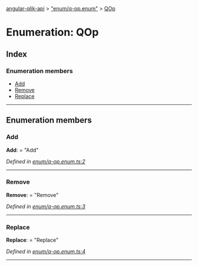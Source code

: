 [angular-qlik-api](../README.md) > ["enum/q-op.enum"](../modules/_enum_q_op_enum_.md) > [QOp](../enums/_enum_q_op_enum_.qop.md)

# Enumeration: QOp

## Index

### Enumeration members

* [Add](_enum_q_op_enum_.qop.md#add)
* [Remove](_enum_q_op_enum_.qop.md#remove)
* [Replace](_enum_q_op_enum_.qop.md#replace)

---

## Enumeration members

<a id="add"></a>

###  Add

**Add**:  = "Add"

*Defined in [enum/q-op.enum.ts:2](https://github.com/goekaypamuk/angular-qlik-api/blob/be30617/src/enum/q-op.enum.ts#L2)*

___
<a id="remove"></a>

###  Remove

**Remove**:  = "Remove"

*Defined in [enum/q-op.enum.ts:3](https://github.com/goekaypamuk/angular-qlik-api/blob/be30617/src/enum/q-op.enum.ts#L3)*

___
<a id="replace"></a>

###  Replace

**Replace**:  = "Replace"

*Defined in [enum/q-op.enum.ts:4](https://github.com/goekaypamuk/angular-qlik-api/blob/be30617/src/enum/q-op.enum.ts#L4)*

___

